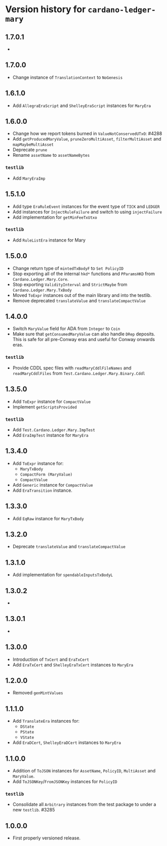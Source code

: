 # Version history for `cardano-ledger-mary`

## 1.7.0.1

*

## 1.7.0.0

* Change instance of `TranslationContext` to `NoGenesis`

## 1.6.1.0

* Add `AllegraEraScript` and `ShelleyEraScript` instances for `MaryEra`

## 1.6.0.0

* Change how we report tokens burned in `ValueNotConservedUTxO`: #4288
* Add `getProducedMaryValue`, `pruneZeroMultiAsset`, `filterMultiAsset` and `mapMaybeMultiAsset`
* Deprecate `prune`
* Rename `assetName` to `assetNameBytes`

### `testlib`

* Add `MaryEraImp`

## 1.5.1.0

* Add type `EraRuleEvent` instances for the event type of `TICK` and `LEDGER`
* Add instances for `InjectRuleFailure` and switch to using `injectFailure`
* Add implementation for `getMinFeeTxUtxo`

### `testlib`

* Add `RuleListEra` instance for Mary

## 1.5.0.0

* Change return type of `mintedTxBodyF` to `Set PolicyID`
* Stop exporting all of the internal `hkd*` functions and `PParamsHKD` from
  `Cardano.Ledger.Mary.Core`.
* Stop exporting `ValidityInterval` and `StrictMaybe` from `Cardano.Ledger.Mary.TxBody`
* Moved `ToExpr` instances out of the main library and into the testlib.
* Remove deprecated `translateValue` and `translateCompactValue`

## 1.4.0.0

* Switch `MaryValue` field for ADA from `Integer` to `Coin`
* Make sure that `getConsumedMaryValue` can also handle `DRep` deposits. This is safe for
  all pre-Conway eras and useful for Conway onwards eras.

### `testlib`

* Provide CDDL spec files with `readMaryCddlFileNames` and `readMaryCddlFiles` from
  `Test.Cardano.Ledger.Mary.Binary.Cddl`

## 1.3.5.0

* Add `ToExpr` instance for `CompactValue`
* Implement `getScriptsProvided`

### `testlib`

* Add `Test.Cardano.Ledger.Mary.ImpTest`
* Add `EraImpTest` instance for `MaryEra`

## 1.3.4.0

* Add `ToExpr` instance for:
  * `MaryTxBody`
  * `CompactForm (MaryValue)`
  * `CompactValue`
* Add `Generic` instance for `CompactValue`
* Add `EraTransition` instance.

## 1.3.3.0

* Add `EqRaw` instance for `MaryTxBody`

## 1.3.2.0

* Deprecate `translateValue` and `translateCompactValue`

## 1.3.1.0

* Add implementation for `spendableInputsTxBodyL`

## 1.3.0.2

*

## 1.3.0.1

*

## 1.3.0.0

* Introduction of `TxCert` and `EraTxCert`
* Add `EraTxCert` and `ShelleyEraTxCert` instances to `MaryEra`

## 1.2.0.0

* Removed `genMintValues`

## 1.1.1.0

* Add `TranslateEra` instances for:
  * `DState`
  * `PState`
  * `VState`
* Add `EraDCert`, `ShelleyEraDCert` instances to `MaryEra`

## 1.1.0.0

* Addition of `ToJSON` instances for `AssetName`, `PolicyID`, `MultiAsset` and `MaryValue`.
* Add `ToJSONKey`/`FromJSONKey` instances for `PolicyID`

### `testlib`

* Consolidate all `Arbitrary` instances from the test package to under a new `testlib`. #3285

## 1.0.0.0

* First properly versioned release.
